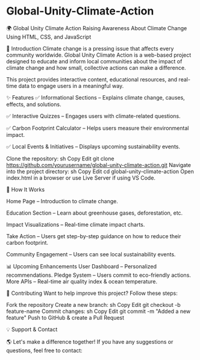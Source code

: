 # Global-Unity-Climate-Action
🌍 Global Unity Climate Action
Raising Awareness About Climate Change Using HTML, CSS, and JavaScript

📌 Introduction
Climate change is a pressing issue that affects every community worldwide. Global Unity Climate Action is a web-based project designed to educate and inform local communities about the impact of climate change and how small, collective actions can make a difference.

This project provides interactive content, educational resources, and real-time data to engage users in a meaningful way.

✨ Features
✅ Informational Sections – Explains climate change, causes, effects, and solutions.

✅ Interactive Quizzes – Engages users with climate-related questions.

✅ Carbon Footprint Calculator – Helps users measure their environmental impact.

✅ Local Events & Initiatives – Displays upcoming sustainability events.



Clone the repository:
sh
Copy
Edit
git clone https://github.com/yourusername/global-unity-climate-action.git
Navigate into the project directory:
sh
Copy
Edit
cd global-unity-climate-action
Open index.html in a browser or use Live Server if using VS Code.


🌱 How It Works

Home Page – Introduction to climate change.

Education Section – Learn about greenhouse gases, deforestation, etc.

Impact Visualizations – Real-time climate impact charts.

Take Action – Users get step-by-step guidance on how to reduce their carbon footprint.

Community Engagement – Users can see local sustainability events.


📊 Upcoming Enhancements
 User Dashboard – Personalized recommendations.
 Pledge System – Users commit to eco-friendly actions.
 More APIs – Real-time air quality index & ocean temperature.

 
🤝 Contributing
Want to help improve this project? Follow these steps:

Fork the repository
Create a new branch:
sh
Copy
Edit
git checkout -b feature-name
Commit changes:
sh
Copy
Edit
git commit -m "Added a new feature"
Push to GitHub & create a Pull Request


💡 Support & Contact

🌎 Let's make a difference together! If you have any suggestions or questions, feel free to contact:
